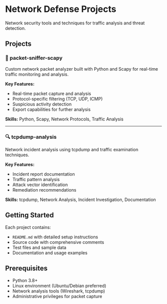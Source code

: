 # Network Defense Projects

Network security tools and techniques for traffic analysis and threat detection.

## Projects

### 📡 packet-sniffer-scapy
Custom network packet analyzer built with Python and Scapy for real-time traffic monitoring and analysis.

**Key Features:**
- Real-time packet capture and analysis
- Protocol-specific filtering (TCP, UDP, ICMP)
- Suspicious activity detection
- Export capabilities for further analysis

**Skills:** Python, Scapy, Network Protocols, Traffic Analysis

---

### 🔍 tcpdump-analysis
Network incident analysis using tcpdump and traffic examination techniques.

**Key Features:**
- Incident report documentation
- Traffic pattern analysis
- Attack vector identification
- Remediation recommendations

**Skills:** tcpdump, Network Analysis, Incident Investigation, Documentation

## Getting Started

Each project contains:
- `README.md` with detailed setup instructions
- Source code with comprehensive comments
- Test files and sample data
- Documentation and usage examples

## Prerequisites

- Python 3.8+
- Linux environment (Ubuntu/Debian preferred)
- Network analysis tools (Wireshark, tcpdump)
- Administrative privileges for packet capture